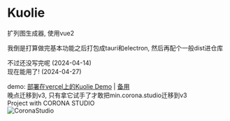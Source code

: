 # Kuolie
 扩列图生成器, 使用vue2

我倒是打算做完基本功能之后打包成tauri和electron, 然后再配个一般dist进仓库

不过还没写完呢 (2024-04-14)<br>
现在能用了! (2024-04-27)

demo: [部署在vercel上的Kuolie Demo](https://kuolie.kami.su) |  [备用](https://kuolie.vercel.app)<br>
晚点迁移到v3, 只有拿它试手了才敢把min.corona.studio迁移到v3
<br>Project with CORONA STUDIO<br>
![CoronaStudio](https://min.corona.studio/logo.png)
